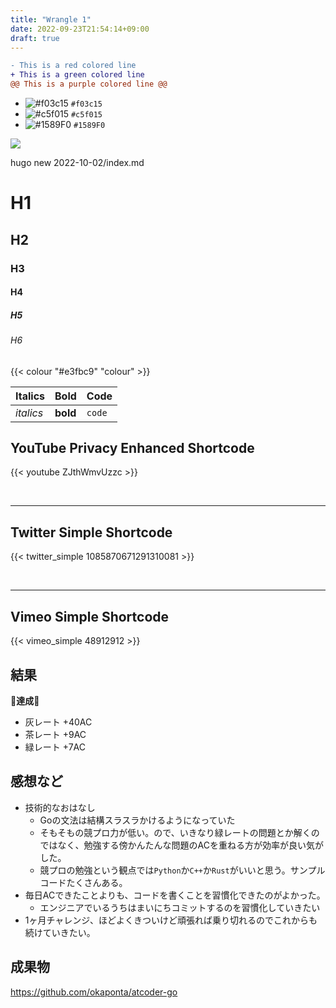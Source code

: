 ```yaml
---
title: "Wrangle 1"
date: 2022-09-23T21:54:14+09:00
draft: true
---
```



```diff
- This is a red colored line
+ This is a green colored line
@@ This is a purple colored line @@
```

- ![#f03c15](https://via.placeholder.com/15/f03c15/f03c15.png) `#f03c15`
- ![#c5f015](https://via.placeholder.com/15/c5f015/c5f015.png) `#c5f015`
- ![#1589F0](https://via.placeholder.com/15/1589F0/1589F0.png) `#1589F0`

<a><img src="https://dump.cy.md/6c736bfd11ded8cdc5e2bda009a6694a/colortext.svg"/></a>

hugo new 2022-10-02/index.md

# H1

## H2

### H3

#### H4

##### H5

###### H6

{{< colour "#e3fbc9" "colour" >}}


| Italics   | Bold     | Code   |
| --------- | -------- | ------ |
| _italics_ | **bold** | `code` |


## YouTube Privacy Enhanced Shortcode

{{< youtube ZJthWmvUzzc >}}

<br>

---

## Twitter Simple Shortcode

{{< twitter_simple 1085870671291310081 >}}

<br>

---

## Vimeo Simple Shortcode

{{< vimeo_simple 48912912 >}}

## 結果

🎉**達成**🎉

 - 灰レート +40AC
 - 茶レート +9AC
 - 緑レート +7AC

## 感想など

 - 技術的なおはなし
   - Goの文法は結構スラスラかけるようになっていた
   - そもそもの競プロ力が低い。ので、いきなり緑レートの問題とか解くのではなく、勉強する傍かんたんな問題のACを重ねる方が効率が良い気がした。
   - 競プロの勉強という観点では`Python`か`C++`か`Rust`がいいと思う。サンプルコードたくさんある。
 - 毎日ACできたことよりも、コードを書くことを習慣化できたのがよかった。
   - エンジニアでいるうちはまいにちコミットするのを習慣化していきたい
 - 1ヶ月チャレンジ、ほどよくきついけど頑張れば乗り切れるのでこれからも続けていきたい。

## 成果物

https://github.com/okaponta/atcoder-go